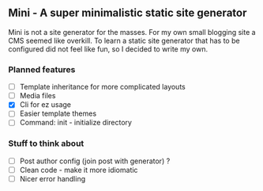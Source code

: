 ## Mini - A super minimalistic static site generator

Mini is not a site generator for the masses. For my own small blogging site a CMS seemed like overkill. To learn a static site generator that has to be configured did not feel like fun, so I decided to write my own. 

### Planned features

- [ ] Template inheritance for more complicated layouts
- [ ] Media files 
- [x] Cli for ez usage
- [ ] Easier template themes
- [ ] Command: init - initialize directory 

### Stuff to think about

- [ ] Post author config (join post with generator) ?
- [ ] Clean code - make it more idiomatic
- [ ] Nicer error handling
